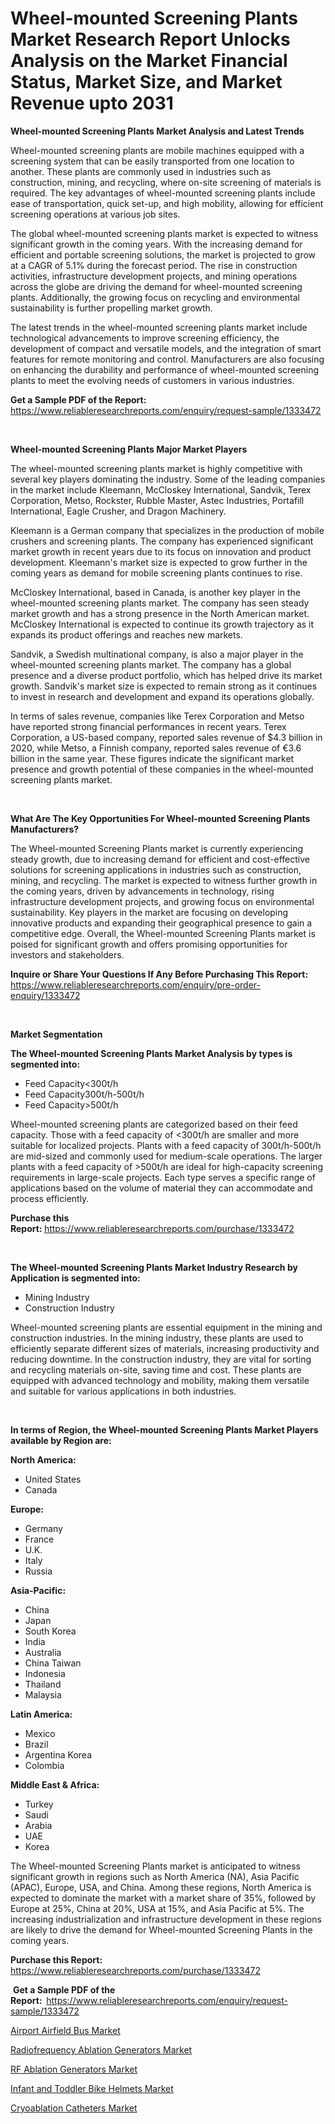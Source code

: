 <p><h1>Wheel-mounted Screening Plants Market Research Report Unlocks Analysis on the Market Financial Status, Market Size, and Market Revenue upto 2031</h1></p><p><strong>Wheel-mounted Screening Plants Market Analysis and Latest Trends</strong></p>
<p><p>Wheel-mounted screening plants are mobile machines equipped with a screening system that can be easily transported from one location to another. These plants are commonly used in industries such as construction, mining, and recycling, where on-site screening of materials is required. The key advantages of wheel-mounted screening plants include ease of transportation, quick set-up, and high mobility, allowing for efficient screening operations at various job sites.</p><p>The global wheel-mounted screening plants market is expected to witness significant growth in the coming years. With the increasing demand for efficient and portable screening solutions, the market is projected to grow at a CAGR of 5.1% during the forecast period. The rise in construction activities, infrastructure development projects, and mining operations across the globe are driving the demand for wheel-mounted screening plants. Additionally, the growing focus on recycling and environmental sustainability is further propelling market growth.</p><p>The latest trends in the wheel-mounted screening plants market include technological advancements to improve screening efficiency, the development of compact and versatile models, and the integration of smart features for remote monitoring and control. Manufacturers are also focusing on enhancing the durability and performance of wheel-mounted screening plants to meet the evolving needs of customers in various industries.</p></p>
<p><strong>Get a Sample PDF of the Report:&nbsp;</strong> <a href="https://www.reliableresearchreports.com/enquiry/request-sample/1333472">https://www.reliableresearchreports.com/enquiry/request-sample/1333472</a></p>
<p>&nbsp;</p>
<p><strong>Wheel-mounted Screening Plants Major Market Players</strong></p>
<p><p>The wheel-mounted screening plants market is highly competitive with several key players dominating the industry. Some of the leading companies in the market include Kleemann, McCloskey International, Sandvik, Terex Corporation, Metso, Rockster, Rubble Master, Astec Industries, Portafill International, Eagle Crusher, and Dragon Machinery.</p><p>Kleemann is a German company that specializes in the production of mobile crushers and screening plants. The company has experienced significant market growth in recent years due to its focus on innovation and product development. Kleemann's market size is expected to grow further in the coming years as demand for mobile screening plants continues to rise.</p><p>McCloskey International, based in Canada, is another key player in the wheel-mounted screening plants market. The company has seen steady market growth and has a strong presence in the North American market. McCloskey International is expected to continue its growth trajectory as it expands its product offerings and reaches new markets.</p><p>Sandvik, a Swedish multinational company, is also a major player in the wheel-mounted screening plants market. The company has a global presence and a diverse product portfolio, which has helped drive its market growth. Sandvik's market size is expected to remain strong as it continues to invest in research and development and expand its operations globally.</p><p>In terms of sales revenue, companies like Terex Corporation and Metso have reported strong financial performances in recent years. Terex Corporation, a US-based company, reported sales revenue of $4.3 billion in 2020, while Metso, a Finnish company, reported sales revenue of €3.6 billion in the same year. These figures indicate the significant market presence and growth potential of these companies in the wheel-mounted screening plants market.</p></p>
<p>&nbsp;</p>
<p><strong>What Are The Key Opportunities For Wheel-mounted Screening Plants Manufacturers?</strong></p>
<p><p>The Wheel-mounted Screening Plants market is currently experiencing steady growth, due to increasing demand for efficient and cost-effective solutions for screening applications in industries such as construction, mining, and recycling. The market is expected to witness further growth in the coming years, driven by advancements in technology, rising infrastructure development projects, and growing focus on environmental sustainability. Key players in the market are focusing on developing innovative products and expanding their geographical presence to gain a competitive edge. Overall, the Wheel-mounted Screening Plants market is poised for significant growth and offers promising opportunities for investors and stakeholders.</p></p>
<p><strong>Inquire or Share Your Questions If Any Before Purchasing This Report:</strong> <a href="https://www.reliableresearchreports.com/enquiry/pre-order-enquiry/1333472">https://www.reliableresearchreports.com/enquiry/pre-order-enquiry/1333472</a></p>
<p>&nbsp;</p>
<p><strong>Market Segmentation</strong></p>
<p><strong>The Wheel-mounted Screening Plants Market Analysis by types is segmented into:</strong></p>
<p><ul><li>Feed Capacity<300t/h</li><li>Feed Capacity300t/h-500t/h</li><li>Feed Capacity>500t/h</li></ul></p>
<p><p>Wheel-mounted screening plants are categorized based on their feed capacity. Those with a feed capacity of <300t/h are smaller and more suitable for localized projects. Plants with a feed capacity of 300t/h-500t/h are mid-sized and commonly used for medium-scale operations. The larger plants with a feed capacity of >500t/h are ideal for high-capacity screening requirements in large-scale projects. Each type serves a specific range of applications based on the volume of material they can accommodate and process efficiently.</p></p>
<p><strong>Purchase this Report:&nbsp;</strong><a href="https://www.reliableresearchreports.com/purchase/1333472">https://www.reliableresearchreports.com/purchase/1333472</a></p>
<p>&nbsp;</p>
<p><strong>The Wheel-mounted Screening Plants Market Industry Research by Application is segmented into:</strong></p>
<p><ul><li>Mining Industry</li><li>Construction Industry</li></ul></p>
<p><p>Wheel-mounted screening plants are essential equipment in the mining and construction industries. In the mining industry, these plants are used to efficiently separate different sizes of materials, increasing productivity and reducing downtime. In the construction industry, they are vital for sorting and recycling materials on-site, saving time and cost. These plants are equipped with advanced technology and mobility, making them versatile and suitable for various applications in both industries.</p></p>
<p>&nbsp;</p>
<p><strong>In terms of Region, the Wheel-mounted Screening Plants Market Players available by Region are:</strong></p>
<p>
    <p> <strong> North America: </strong>
        <ul>
            <li>United States</li>
            <li>Canada</li>
        </ul>
        </p> 
    <p> <strong> Europe: </strong>
        <ul>
            <li>Germany</li>
            <li>France</li>
            <li>U.K.</li>
            <li>Italy</li>
            <li>Russia</li>
        </ul>
        </p> 
    <p> <strong> Asia-Pacific: </strong>
        <ul>
            <li>China</li>
            <li>Japan</li>
            <li>South Korea</li>
            <li>India</li>
            <li>Australia</li>
            <li>China Taiwan</li>
            <li>Indonesia</li>
            <li>Thailand</li>
            <li>Malaysia</li>
        </ul>
        </p> 
    <p> <strong> Latin America: </strong>
        <ul>
            <li>Mexico</li>
            <li>Brazil</li>
            <li>Argentina Korea</li>
            <li>Colombia</li>
        </ul>
        </p> 
    <p> <strong> Middle East & Africa: </strong>
        <ul>
            <li>Turkey</li>
            <li>Saudi</li>
            <li>Arabia</li>
            <li>UAE</li>
            <li>Korea</li>
        </ul>
    </p>
    </p>
<p><p>The Wheel-mounted Screening Plants market is anticipated to witness significant growth in regions such as North America (NA), Asia Pacific (APAC), Europe, USA, and China. Among these regions, North America is expected to dominate the market with a market share of 35%, followed by Europe at 25%, China at 20%, USA at 15%, and Asia Pacific at 5%. The increasing industrialization and infrastructure development in these regions are likely to drive the demand for Wheel-mounted Screening Plants in the coming years.</p></p>
<p><strong>Purchase this Report: </strong><a href="https://www.reliableresearchreports.com/purchase/1333472">https://www.reliableresearchreports.com/purchase/1333472</a></p>
<p>&nbsp;<strong>Get a Sample PDF of the Report:&nbsp;&nbsp;</strong><a href="https://www.reliableresearchreports.com/enquiry/request-sample/1333472">https://www.reliableresearchreports.com/enquiry/request-sample/1333472</a></p>
<p><strong></strong></p>
<p><p><a href="https://github.com/WillieWoodard/Market-Research-Report-List-3/blob/main/airport-airfield-bus-market.md">Airport Airfield Bus Market</a></p><p><a href="https://github.com/jodemen/Market-Research-Report-List-1/blob/main/radiofrequency-ablation-generators-market.md">Radiofrequency Ablation Generators Market</a></p><p><a href="https://github.com/sougarounis/Market-Research-Report-List-2/blob/main/rf-ablation-generators-market.md">RF Ablation Generators Market</a></p><p><a href="https://github.com/marloy8/Market-Research-Report-List-3/blob/main/infant-and-toddler-bike-helmets-market.md">Infant and Toddler Bike Helmets Market</a></p><p><a href="https://github.com/Sarissaschmalingtr6fz2739/Market-Research-Report-List-1/blob/main/cryoablation-catheters-market.md">Cryoablation Catheters Market</a></p></p>